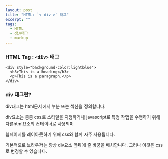 ```yaml
---
layout: post
title: "HTML: `< div >` 태그"
excerpt: ""
tags: 
  - HTML
  - div태그
  - markup
---
```


### HTML Tag : `<div>` 태그
```
<div style="background-color:lightblue">
  <h3>This is a heading</h3>
  <p>This is a paragraph.</p>
</div>
```
### div 태그란?

div태그는 html문서에서 부분 또는 섹션을 정의합니다.

div요소는 종종 css로 스타일을 지정하거나 javascript로 특정 작업을 수행하기 위해 다른html요소의 컨테이너로 사용되며

웹페이지를 레이아웃하기 위해 css와 함께 자주 사용됩니다.

기본적으로 브라우저는 항상 div요소 앞뒤에 줄 바꿈을 배치합니다. 그러나 이것은 css로 변경할 수 있습니다.
